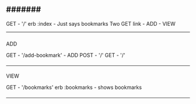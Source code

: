 #######
-----

GET - '/' erb :index - Just says bookmarks
Two GET link - ADD - VIEW 

-------
#####

ADD

GET - '/add-bookmark' - ADD
POST - '/' 
GET - '/' 

####
-------
####

VIEW

GET - '/bookmarks' erb :bookmarks - shows bookmarks

####
------